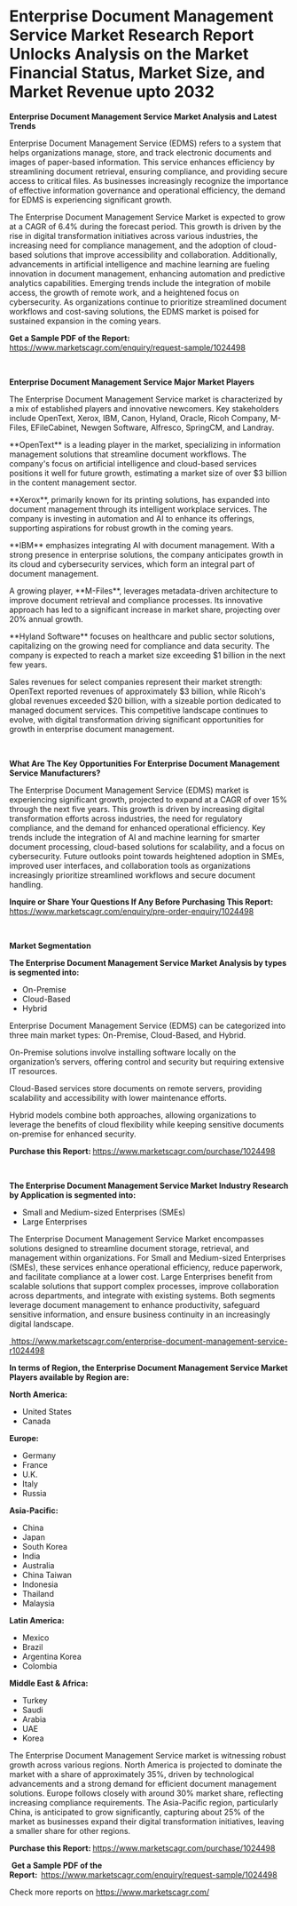 <p><h1>Enterprise Document Management Service Market Research Report Unlocks Analysis on the Market Financial Status, Market Size, and Market Revenue upto 2032</h1></p><p><strong>Enterprise Document Management Service Market Analysis and Latest Trends</strong></p>
<p><p>Enterprise Document Management Service (EDMS) refers to a system that helps organizations manage, store, and track electronic documents and images of paper-based information. This service enhances efficiency by streamlining document retrieval, ensuring compliance, and providing secure access to critical files. As businesses increasingly recognize the importance of effective information governance and operational efficiency, the demand for EDMS is experiencing significant growth.</p><p>The Enterprise Document Management Service Market is expected to grow at a CAGR of 6.4% during the forecast period. This growth is driven by the rise in digital transformation initiatives across various industries, the increasing need for compliance management, and the adoption of cloud-based solutions that improve accessibility and collaboration. Additionally, advancements in artificial intelligence and machine learning are fueling innovation in document management, enhancing automation and predictive analytics capabilities. Emerging trends include the integration of mobile access, the growth of remote work, and a heightened focus on cybersecurity. As organizations continue to prioritize streamlined document workflows and cost-saving solutions, the EDMS market is poised for sustained expansion in the coming years.</p></p>
<p><strong>Get a Sample PDF of the Report:&nbsp;</strong> <a href="https://www.marketscagr.com/enquiry/request-sample/1024498?utm_campaign=2637&utm_medium=2&utm_source=Github&utm_content=ia&utm_term=07032025&utm_id=enterprise-document-management-service">https://www.marketscagr.com/enquiry/request-sample/1024498</a></p>
<p>&nbsp;</p>
<p><strong>Enterprise Document Management Service Major Market Players</strong></p>
<p><p>The Enterprise Document Management Service market is characterized by a mix of established players and innovative newcomers. Key stakeholders include OpenText, Xerox, IBM, Canon, Hyland, Oracle, Ricoh Company, M-Files, EFileCabinet, Newgen Software, Alfresco, SpringCM, and Landray.</p><p>**OpenText** is a leading player in the market, specializing in information management solutions that streamline document workflows. The company's focus on artificial intelligence and cloud-based services positions it well for future growth, estimating a market size of over $3 billion in the content management sector.</p><p>**Xerox**, primarily known for its printing solutions, has expanded into document management through its intelligent workplace services. The company is investing in automation and AI to enhance its offerings, supporting aspirations for robust growth in the coming years.</p><p>**IBM** emphasizes integrating AI with document management. With a strong presence in enterprise solutions, the company anticipates growth in its cloud and cybersecurity services, which form an integral part of document management.</p><p>A growing player, **M-Files**, leverages metadata-driven architecture to improve document retrieval and compliance processes. Its innovative approach has led to a significant increase in market share, projecting over 20% annual growth.</p><p>**Hyland Software** focuses on healthcare and public sector solutions, capitalizing on the growing need for compliance and data security. The company is expected to reach a market size exceeding $1 billion in the next few years.</p><p>Sales revenues for select companies represent their market strength: OpenText reported revenues of approximately $3 billion, while Ricoh's global revenues exceeded $20 billion, with a sizeable portion dedicated to managed document services. This competitive landscape continues to evolve, with digital transformation driving significant opportunities for growth in enterprise document management.</p></p>
<p>&nbsp;</p>
<p><strong>What Are The Key Opportunities For Enterprise Document Management Service Manufacturers?</strong></p>
<p><p>The Enterprise Document Management Service (EDMS) market is experiencing significant growth, projected to expand at a CAGR of over 15% through the next five years. This growth is driven by increasing digital transformation efforts across industries, the need for regulatory compliance, and the demand for enhanced operational efficiency. Key trends include the integration of AI and machine learning for smarter document processing, cloud-based solutions for scalability, and a focus on cybersecurity. Future outlooks point towards heightened adoption in SMEs, improved user interfaces, and collaboration tools as organizations increasingly prioritize streamlined workflows and secure document handling.</p></p>
<p><strong>Inquire or Share Your Questions If Any Before Purchasing This Report:</strong> <a href="https://www.marketscagr.com/enquiry/pre-order-enquiry/1024498?utm_campaign=2637&utm_medium=2&utm_source=Github&utm_content=ia&utm_term=07032025&utm_id=enterprise-document-management-service">https://www.marketscagr.com/enquiry/pre-order-enquiry/1024498</a></p>
<p>&nbsp;</p>
<p><strong>Market Segmentation</strong></p>
<p><strong>The Enterprise Document Management Service Market Analysis by types is segmented into:</strong></p>
<p><ul><li>On-Premise</li><li>Cloud-Based</li><li>Hybrid</li></ul></p>
<p><p>Enterprise Document Management Service (EDMS) can be categorized into three main market types: On-Premise, Cloud-Based, and Hybrid. </p><p>On-Premise solutions involve installing software locally on the organization’s servers, offering control and security but requiring extensive IT resources. </p><p>Cloud-Based services store documents on remote servers, providing scalability and accessibility with lower maintenance efforts. </p><p>Hybrid models combine both approaches, allowing organizations to leverage the benefits of cloud flexibility while keeping sensitive documents on-premise for enhanced security.</p></p>
<p><strong>Purchase this Report:&nbsp;</strong><a href="https://www.marketscagr.com/purchase/1024498?utm_campaign=2637&utm_medium=2&utm_source=Github&utm_content=ia&utm_term=07032025&utm_id=enterprise-document-management-service">https://www.marketscagr.com/purchase/1024498</a></p>
<p>&nbsp;</p>
<p><strong>The Enterprise Document Management Service Market Industry Research by Application is segmented into:</strong></p>
<p><ul><li>Small and Medium-sized Enterprises (SMEs)</li><li>Large Enterprises</li></ul></p>
<p><p>The Enterprise Document Management Service Market encompasses solutions designed to streamline document storage, retrieval, and management within organizations. For Small and Medium-sized Enterprises (SMEs), these services enhance operational efficiency, reduce paperwork, and facilitate compliance at a lower cost. Large Enterprises benefit from scalable solutions that support complex processes, improve collaboration across departments, and integrate with existing systems. Both segments leverage document management to enhance productivity, safeguard sensitive information, and ensure business continuity in an increasingly digital landscape.</p></p>
<p><a href="https://www.marketscagr.com/enterprise-document-management-service-r1024498?utm_campaign=2637&utm_medium=2&utm_source=Github&utm_content=ia&utm_term=07032025&utm_id=enterprise-document-management-service">&nbsp;https://www.marketscagr.com/enterprise-document-management-service-r1024498</a></p>
<p><strong>In terms of Region, the Enterprise Document Management Service Market Players available by Region are:</strong></p>
<p>
    <p> <strong> North America: </strong>
        <ul>
            <li>United States</li>
            <li>Canada</li>
        </ul>
        </p> 
    <p> <strong> Europe: </strong>
        <ul>
            <li>Germany</li>
            <li>France</li>
            <li>U.K.</li>
            <li>Italy</li>
            <li>Russia</li>
        </ul>
        </p> 
    <p> <strong> Asia-Pacific: </strong>
        <ul>
            <li>China</li>
            <li>Japan</li>
            <li>South Korea</li>
            <li>India</li>
            <li>Australia</li>
            <li>China Taiwan</li>
            <li>Indonesia</li>
            <li>Thailand</li>
            <li>Malaysia</li>
        </ul>
        </p> 
    <p> <strong> Latin America: </strong>
        <ul>
            <li>Mexico</li>
            <li>Brazil</li>
            <li>Argentina Korea</li>
            <li>Colombia</li>
        </ul>
        </p> 
    <p> <strong> Middle East & Africa: </strong>
        <ul>
            <li>Turkey</li>
            <li>Saudi</li>
            <li>Arabia</li>
            <li>UAE</li>
            <li>Korea</li>
        </ul>
    </p>
    </p>
<p><p>The Enterprise Document Management Service market is witnessing robust growth across various regions. North America is projected to dominate the market with a share of approximately 35%, driven by technological advancements and a strong demand for efficient document management solutions. Europe follows closely with around 30% market share, reflecting increasing compliance requirements. The Asia-Pacific region, particularly China, is anticipated to grow significantly, capturing about 25% of the market as businesses expand their digital transformation initiatives, leaving a smaller share for other regions.</p></p>
<p><strong>Purchase this Report: </strong><a href="https://www.marketscagr.com/purchase/1024498?utm_campaign=2637&utm_medium=2&utm_source=Github&utm_content=ia&utm_term=07032025&utm_id=enterprise-document-management-service">https://www.marketscagr.com/purchase/1024498</a></p>
<p>&nbsp;<strong>Get a Sample PDF of the Report:&nbsp;&nbsp;</strong><a href="https://www.marketscagr.com/enquiry/request-sample/1024498?utm_campaign=2637&utm_medium=2&utm_source=Github&utm_content=ia&utm_term=07032025&utm_id=enterprise-document-management-service">https://www.marketscagr.com/enquiry/request-sample/1024498</a></p>
<p><strong></strong></p>
<p>Check more reports on <a href="https://www.marketscagr.com/?utm_campaign=2637&utm_medium=2&utm_source=Github&utm_content=ia&utm_term=07032025&utm_id=enterprise-document-management-service">https://www.marketscagr.com/</a></p>